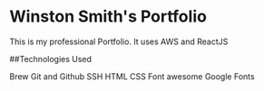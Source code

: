 # Winston Smith's Portfolio

This is my professional Portfolio. It uses AWS and ReactJS

##Technologies Used

Brew
Git and Github
SSH
HTML
CSS
Font awesome
Google Fonts 
